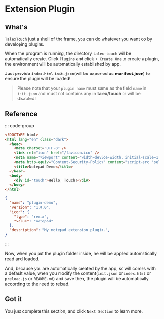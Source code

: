 # Extension Plugin

## What's

`TalexTouch` just a shell of the frame, you can do whatever you want do by developing plugins.

When the program is running, the directory `talex-touch` will be automatically create. Click `Plugins` and click `+ Create One` to create a plugin, the environment will be automatically established by app.

Just provide `index.html` `init.json`(will be exported as **manifest.json**) to ensure the plugin will be loaded!

> Please note that your `plugin name` must same as the field `name` in `init.json` and must not contains any in **talex/touch** or will be disabled!

## Reference

::: code-group

``` html [index.html]
<!DOCTYPE html>
<html lang="en" class="dark">
  <head>
    <meta charset="UTF-8" />
    <link rel="icon" href="/favicon.ico" />
    <meta name="viewport" content="width=device-width, initial-scale=1.0" />
    <meta http-equiv="Content-Security-Policy" content="script-src 'self' 'unsafe-inline';" />
    <title>Notepad Demo</title>
  </head>
  <body>
    <div id="touch">Hello, Touch!</div>
  </body>
</html>
```

``` JSON [init.json]
{
  "name": "plugin-demo",
  "version": "1.0.0",
  "icon": {
    "type": "remix",
    "value": "notepad"
  },
  "description": "My notepad extension plugin.",
}
```

:::

Now, when you put the plugin folder inside, he will be applied automatically read and loaded.

And, because you are automatically created by the app, so will comes with a default value, when you modify the content(`init.json` or `index.html` or `preload.js` or `README.md`) and save then, the plugin will be automatically according to the need to reload.

## Got it

You just complete this section, and click `Next Section` to learn more.
